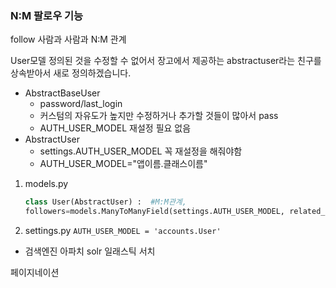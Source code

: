 ### N:M 팔로우 기능

follow 사람과 사람과 N:M 관계

User모델 정의된 것을 수정할 수 없어서
장고에서 제공하는 abstractuser라는 친구를 상속받아서 새로 정의하겠습니다. 

- AbstractBaseUser
  - password/last_login
  - 커스텀의 자유도가 높지만 수정하거나 추가할 것들이 많아서 pass
  - AUTH_USER_MODEL 재설정 필요 없음
- AbstractUser
  - settings.AUTH_USER_MODEL 꼭 재설정을 해줘야함
  - AUTH_USER_MODEL="앱이름.클래스이름"


1. models.py 
    ```python
    class User(AbstractUser) :  #M:M관계, 
    followers=models.ManyToManyField(settings.AUTH_USER_MODEL, related_name="followings") 

2. settings.py
    `AUTH_USER_MODEL = 'accounts.User'` 


* 검색엔진
    아파치 solr
    일래스틱 서치

페이지네이션